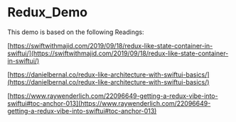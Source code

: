 # Redux_Demo

This demo is based on the following Readings:

[https://swiftwithmajid.com/2019/09/18/redux-like-state-container-in-swiftui/](https://swiftwithmajid.com/2019/09/18/redux-like-state-container-in-swiftui/)

[https://danielbernal.co/redux-like-architecture-with-swiftui-basics/](https://danielbernal.co/redux-like-architecture-with-swiftui-basics/)

[https://www.raywenderlich.com/22096649-getting-a-redux-vibe-into-swiftui#toc-anchor-013](https://www.raywenderlich.com/22096649-getting-a-redux-vibe-into-swiftui#toc-anchor-013)
